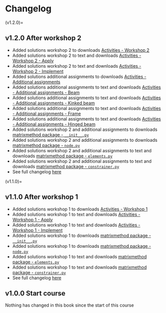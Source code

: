 # Changelog

(v1.2.0)=
## v1.2.0 After workshop 2
- Added solutions workshop 2 to downloads [Activities - Workshop 2](./workshop2.md)
- Added solutions workshop 2 to text and downloads [Activities - Workshop 2 - Apply](./workshop2/Workshop_2_Apply.ipynb)
- Added solutions workshop 2 to text and downloads [Activities - Workshop 2 - Implement](./workshop2/Workshop_2_Implement.ipynb)
- Added solutions additional assignments to downloads [Activities - Additional assignments](./additional.md)
- Added solutions additional assignments to text and downloads [Activities - Additional assignments - Beam](./additional/beam.ipynb)
- Added solutions additional assignments to text and downloads [Activities - Additional assignments - Kinked beam](./additional/beam_kinked.ipynb)
- Added solutions additional assignments to text and downloads [Activities - Additional assignments - Frame](./additional/frame.ipynb)
- Added solutions additional assignments to text and downloads [Activities - Additional assignments - Hinged beam](./additional/hinged_beam.ipynb)
- Added solutions workshop 2 and additional assignments to downloads [matrixmethod package - `__init__.py`](./matrixmethod/__init__.md)
- Added solutions workshop 2 and additional assignments to downloads [matrixmethod package - `node.py`](./matrixmethod/node.md)
- Added solutions workshop 2 and additional assignments to text and downloads [matrixmethod package - `elements.py`](./matrixmethod/elements.md)
- Added solutions workshop 2 and additional assignments to text and downloads [matrixmethod package - `constrainer.py`](./matrixmethod/constrainer.md)
- See full changelog [here](TBP)

(v1.1.0)=
## v1.1.0 After workshop 1
- Added solutions workshop 1 to downloads [Activities - Workshop 1](./workshop1.md)
- Added solutions workshop 1 to text and downloads [Activities - Workshop 1 - Apply](./workshop1/Workshop_1_Apply.ipynb)
- Added solutions workshop 1 to text and downloads [Activities - Workshop 1 - Implement](./workshop1/Workshop_1_Implement.ipynb)
- Added solutions workshop 1 to downloads [matrixmethod package - `__init__.py`](./matrixmethod/__init__.md)
- Added solutions workshop 1 to downloads [ matrixmethod package - `node.py`](./matrixmethod/node.md)
- Added solutions workshop 1 to text and downloads [matrixmethod package - `elements.py`](./matrixmethod/elements.md)
- Added solutions workshop 1 to text and downloads [matrixmethod package - `constrainer.py`](./matrixmethod/constrainer.md)
- See full changelog [here](TBP)

## v1.0.0 Start course
Nothing has changed in this book since the start of this course

